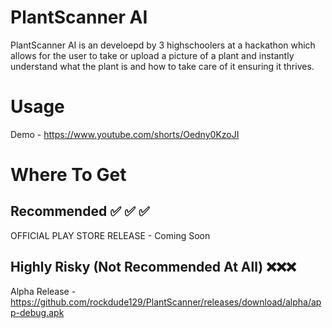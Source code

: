 
# PlantScanner AI

PlantScanner AI is an develoepd by 3 highschoolers at a hackathon which allows for the user to take or upload a picture of a plant and instantly understand what the plant is and how to take care of it ensuring it thrives. 

# Usage
Demo - https://www.youtube.com/shorts/Oedny0KzoJI







# Where To Get
## Recommended  ✅ ✅ ✅ 
OFFICIAL PLAY STORE RELEASE - Coming Soon

## Highly Risky (Not Recommended At All) ❌❌❌
Alpha Release - https://github.com/rockdude129/PlantScanner/releases/download/alpha/app-debug.apk
